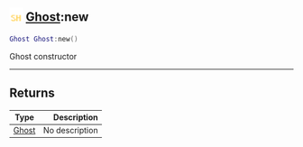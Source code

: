 ## <img src="../../.gitbook/assets/shared.png" width="24" height=24 /> [Ghost](https://iaswiki.rawr.dev/readme/ghost):new

```lua
Ghost Ghost:new()
```

Ghost constructor

------
## Returns

| Type   | Description |
| ------ | ----------: |
| [Ghost](https://iaswiki.rawr.dev/readme/ghost) | No description |

